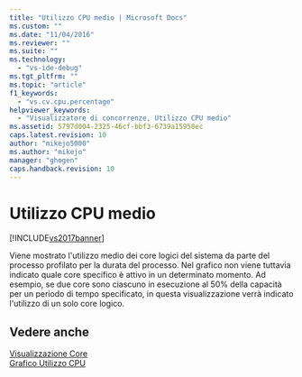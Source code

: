```yaml
---
title: "Utilizzo CPU medio | Microsoft Docs"
ms.custom: ""
ms.date: "11/04/2016"
ms.reviewer: ""
ms.suite: ""
ms.technology: 
  - "vs-ide-debug"
ms.tgt_pltfrm: ""
ms.topic: "article"
f1_keywords: 
  - "vs.cv.cpu.percentage"
helpviewer_keywords: 
  - "Visualizzatore di concorrenze, Utilizzo CPU medio"
ms.assetid: 5797d004-2325-46cf-bbf3-6739a15958ec
caps.latest.revision: 10
author: "mikejo5000"
ms.author: "mikejo"
manager: "ghogen"
caps.handback.revision: 10
---
```

# Utilizzo CPU medio
[!INCLUDE[vs2017banner](../code-quality/includes/vs2017banner.md)]

Viene mostrato l'utilizzo medio dei core logici del sistema da parte del processo profilato per la durata del processo.  Nel grafico non viene tuttavia indicato quale core specifico è attivo in un determinato momento.  Ad esempio, se due core sono ciascuno in esecuzione al 50% della capacità per un periodo di tempo specificato, in questa visualizzazione verrà indicato l'utilizzo di un solo core logico.  
  
## Vedere anche  
 [Visualizzazione Core](../profiling/cores-view.md)   
 [Grafico Utilizzo CPU](../profiling/cpu-utilization-graph.md)